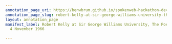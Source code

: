 ```yaml
---
annotation_page_uri: https://benwbrum.github.io/spokenweb-hackathon-development-noterms/annotations/robert-kelly-at-sir-george-williams-university-the-poetry-series-4-november-1966-canvas-1-robert-kelly.json
annotation_page_slug: robert-kelly-at-sir-george-williams-university-the-poetry-series-4-november-1966-canvas-1-robert-kelly
layout: annotation_page
manifest_label: Robert Kelly at Sir George Williams University, The Poetry Series,
  4 November 1966

---
```

